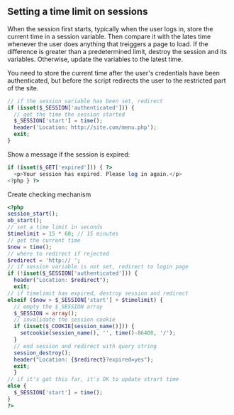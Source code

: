## Setting a time limit on sessions
When the session first starts, typically when the user logs in, store the current time in a session variable. Then compare it with the lates time whenever the user does anything that treiggers a page to load. If the difference is greater than a predetermined limit,  destroy the session and its variables. Otherwise, update the variables to the latest time.

You need to store the current time after the user's credentials have been authenticated, but before the script redirects the user to the restricted part of the site.
```php
// if the session variable has been set, redirect
if (isset($_SESSION['authenticated'])) {
  // get the time the session started
  $_SESSION['start'] = time();
  header('Location: http://site.com/menu.php');
  exit;
}
```
Show a message if the session is expired:
```php
if (isset($_GET['expired'])) { ?>
  <p>Your session has expired. Please log in again.</p>
<?php } ?>
```
Create checking mechanism
```php
<?php
session_start();
ob_start();
// set a time limit in seconds
$timelimit = 15 * 60; // 15 minutes
// get the current time
$now = time();
// where to redirect if rejected
$redirect = 'http:// ';
// if session variable is not set, redirect to login page
if (!isset($_SESSION['authenticated'])) {
  header("Location: $redirect");
  exit;
// if timelimit has expired, destroy session and redirect
elseif ($now > $_SESSION['start'] + $timelimit) {
  // empty the $_SESSION array
  $_SESSION = array();
  // invalidate the session cookie
  if (isset($_COOKIE[session_name()])) {
    setcookie(session_name(), '', time()-86400, '/');
  }
  // end session and redirect with query string
  session_destroy();
  header("Location: {$redirect}?expired=yes");
  exit;
  }
// if it's got this far, it's OK to update strart time
else {
  $_SESSION['start'] = time();
}
?>
```
